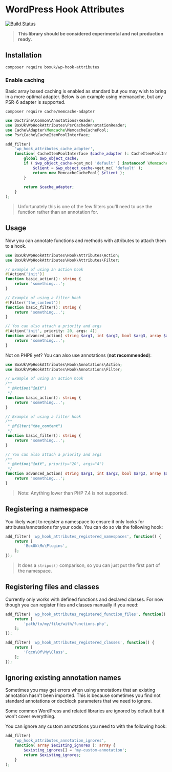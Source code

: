 # WordPress Hook Attributes

[![Build Status](https://app.travis-ci.com/boxuk/wp-hook-attributes.svg?token=3rRfYiN6sMupp1z6RpzN&branch=main)](https://app.travis-ci.com/boxuk/wp-hook-attributes)

> **This library should be considered experimental and not production ready.**

## Installation

`composer require boxuk/wp-hook-attributes`

### Enable caching

Basic array based caching is enabled as standard but you may wish to bring in a more optimal adapter. Below is an example using memacache, but any PSR-6 adapter is supported.

`composer require cache/memcache-adapter`

```php
use Doctrine\Common\Annotations\Reader;
use BoxUk\WpHookAttributes\PsrCachedAnnotationReader;
use Cache\Adapter\Memcache\MemcacheCachePool;
use Psr\Cache\CacheItemPoolInterface;

add_filter(
	'wp_hook_attributes_cache_adapter',
	function( CacheItemPoolInterface $cache_adapter ): CacheItemPoolInterface {
		global $wp_object_cache;
		if ( $wp_object_cache->get_mc( 'default' ) instanceof \Memcache ) {
			$client = $wp_object_cache->get_mc( 'default' );
			return new MemcacheCachePool( $client );
		}
		
		return $cache_adapter;
	}
);
```

> Unfortunately this is one of the few filters you'll need to use the function rather than an annotation for.

## Usage

Now you can annotate functions and methods with attributes to attach them to a hook.

```php
use BoxUk\WpHookAttributes\Hook\Attributes\Action;
use BoxUk\WpHookAttributes\Hook\Attributes\Filter;

// Example of using an action hook
#[Action('init')]
function basic_action(): string {
	return 'something...';
}

// Example of using a filter hook
#[Filter('the_content')]
function basic_filter(): string {
	return 'something...';
}

// You can also attach a priority and args
#[Action('init', priority: 20, args: 4)]
function advanced_action( string $arg1, int $arg2, bool $arg3, array $arg4 ): string
	return 'something...';
}
```

Not on PHP8 yet? You can also use annotations (**not recommended**):

```php
use BoxUk\WpHookAttributes\Hook\Annotations\Action;
use BoxUk\WpHookAttributes\Hook\Annotations\Filter;

// Example of using an action hook
/**
 * @Action("init")
 */
function basic_action(): string {
	return 'something...';
}

// Example of using a filter hook
/**
 * @Filter("the_content") 
 */
function basic_filter(): string {
	return 'something...';
}

// You can also attach a priority and args
/**
 * @Action("init", priority="20", args="4")
 */
function advanced_action( string $arg1, int $arg2, bool $arg3, array $arg4 ): string
	return 'something...';
}
```

> Note: Anything lower than PHP 7.4 is not supported.

## Registering a namespace

You likely want to register a namespace to ensure it only looks for attributes/annotations for your code. You can do so via the following hook:

```php
add_filter( 'wp_hook_attributes_registered_namespaces', function() {
	return [
		'BoxUk\Mu\Plugins',
	];
});
```

> It does a `stripos()` comparison, so you can just put the first part of the namespace.

## Registering files and classes

Currently only works with defined functions and declared classes. For now though you can register files and classes manually if you need:

```php
add_filter( 'wp_hook_attributes_registered_function_files', function() {
	return [
		'path/to/my/file/with/functions.php',
	];
});

add_filter( 'wp_hook_attributes_registered_classes', function() {
	return [
		'Fqcn\Of\My\Class',
	];
});
```

## Ignoring existing annotation names

Sometimes you may get errors when using annotations that an existing annotation hasn't been imported. This is because sometimes you find not standard annotations or docblock parameters that we need to ignore. 

Some common WordPress and related libraries are ignored by default but it won't cover everything.

You can ignore any custom annotations you need to with the following hook:

```php
add_filter( 
	'wp_hook_attributes_annotation_ignores',
	function( array $existing_ignores ): array {
		$existing_ignores[] = 'my-custom-annotation';
		return $existing_ignores;
	}
);
```
